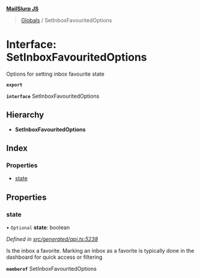 **[MailSlurp JS](../README.md)**

> [Globals](../README.md) / SetInboxFavouritedOptions

# Interface: SetInboxFavouritedOptions

Options for setting inbox favourite state

**`export`** 

**`interface`** SetInboxFavouritedOptions

## Hierarchy

* **SetInboxFavouritedOptions**

## Index

### Properties

* [state](setinboxfavouritedoptions.md#state)

## Properties

### state

• `Optional` **state**: boolean

*Defined in [src/generated/api.ts:5238](https://github.com/mailslurp/mailslurp-client/blob/3871a9e/src/generated/api.ts#L5238)*

Is the inbox a favorite. Marking an inbox as a favorite is typically done in the dashboard for quick access or filtering

**`memberof`** SetInboxFavouritedOptions

